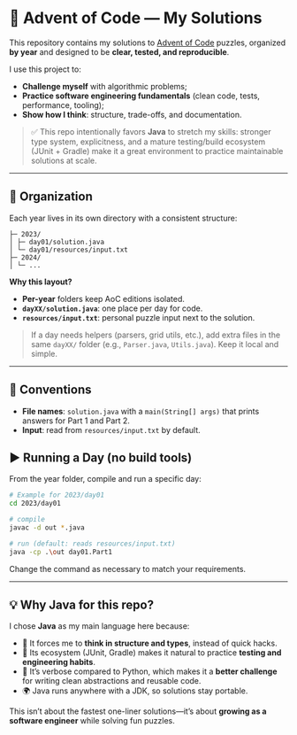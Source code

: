 # 🎄 Advent of Code — My Solutions

This repository contains my solutions to [Advent of Code](https://adventofcode.com/) puzzles, organized **by year** and designed to be **clear, tested, and reproducible**.

I use this project to:
- **Challenge myself** with algorithmic problems;
- **Practice software engineering fundamentals** (clean code, tests, performance, tooling);
- **Show how I think**: structure, trade-offs, and documentation.

> ✅ This repo intentionally favors **Java** to stretch my skills: stronger type system, explicitness, and a mature testing/build ecosystem (JUnit + Gradle) make it a great environment to practice maintainable solutions at scale.

---

## 🧭 Organization

Each year lives in its own directory with a consistent structure:

```
├─ 2023/
│ ├─ day01/solution.java
│ └─ day01/resources/input.txt
├─ 2024/
│ └─ ...
```

**Why this layout?**
- **Per-year** folders keep AoC editions isolated.
- **`dayXX/solution.java`**: one place per day for code.
- **`resources/input.txt`**: personal puzzle input next to the solution.

> If a day needs helpers (parsers, grid utils, etc.), add extra files in the same `dayXX/` folder (e.g., `Parser.java`, `Utils.java`). Keep it local and simple.

---

## 🔧 Conventions

- **File names**: `solution.java` with a `main(String[] args)` that prints answers for Part 1 and Part 2.
- **Input**: read from `resources/input.txt` by default.

## ▶️ Running a Day (no build tools)

From the year folder, compile and run a specific day:

```bash
# Example for 2023/day01
cd 2023/day01

# compile
javac -d out *.java

# run (default: reads resources/input.txt)
java -cp .\out day01.Part1
```
Change the command as necessary to match your requirements.

---

## 💡 Why Java for this repo?

I chose **Java** as my main language here because:

* 🧱 It forces me to **think in structure and types**, instead of quick hacks.
* 🧪 Its ecosystem (JUnit, Gradle) makes it natural to practice **testing and engineering habits**.
* 🚀 It’s verbose compared to Python, which makes it a **better challenge** for writing clean abstractions and reusable code.
* 🌍 Java runs anywhere with a JDK, so solutions stay portable.

This isn’t about the fastest one-liner solutions—it’s about **growing as a software engineer** while solving fun puzzles.


